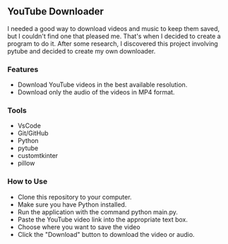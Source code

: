 ## YouTube Downloader
I needed a good way to download videos and music to keep them saved, but I couldn't find one that pleased me. That's when I decided to create a program to do it. After some research, I discovered this project involving pytube and decided to create my own downloader.

### Features
- Download YouTube videos in the best available resolution.
- Download only the audio of the videos in MP4 format.
### Tools
- VsCode
- Git/GitHub
- Python
- pytube
- customtkinter
- pillow
### How to Use
- Clone this repository to your computer.
- Make sure you have Python installed.
- Run the application with the command python main.py.
- Paste the YouTube video link into the appropriate text box.
- Choose where you want to save the video
- Click the "Download" button to download the video or audio.
